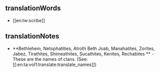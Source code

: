 ## translationWords

* [[en:tw:scribe]]

## translationNotes

* **Bethlehem, Netophatities, Atroth Beth Joab, Manahatites, Zorites, Jabez, Tirathites, Shimeathites, Sucathites, Kenites, Rechabites ** - These are the names of clans. (See: [[:en:ta:vol1:translate:translate_names]])
